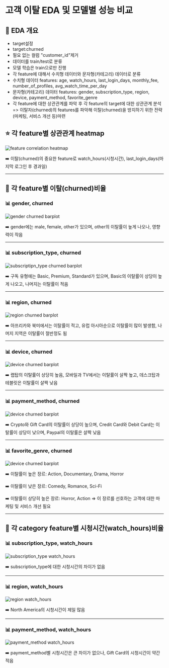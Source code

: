 # 고객 이탈 EDA 및 모델별 성능 비교

## 🧾 EDA 개요

- target설정
- target:churned
- 필요 없는 컬럼 "customer_id"제거
- 데이터를 train/test로 분류
- 모델 학습은 train으로만 진행
- 각 feature에 대해서 수치형 데이터와 문자형(카테고리) 데이터로 분류
- 수치형 데이터 features: age, watch_hours, last_login_days, monthly_fee, number_of_profiles, avg_watch_time_per_day
- 문자형(카테고리) 데이터 features: gender, subscription_type, region, device, payment_method, favorite_genre
- 각 feature에 대한 상관관계를 파악 후 각 feature의 target에 대한 상관관계 분석 => 이탈자(churned)의 features를 파악해 이탈(churned)을 방지하기 위한 전략(마케팅, 서비스 개선 등)마련

## ⭐ 각 feature별 상관관계 heatmap
![feature correlation heatmap](EDA/images/feature-correlation.png)

➡️ 이탈(churned)의 중요한 feature로 watch_hours(시청시간), last_login_days(마지막 로그인 후 경과일)

---

## 🧾 각 feature별 이탈(churned)비율

### 📊 gender, churned
![gender churned barplot](EDA/images/gender_churned.png)

️️️️️️️️➡️ gender에는 male, female, other가 있으며, other의 이탈률이 높게 나오나, 영향력이 작음

---

### 📊 subscription_type, churned
![subscriptipn_type churned barplot](EDA/images/subscription_churned.png)

️️️️️️️➡️ 구독 유형에는 Basic, Premium, Standard가 있으며, Basic의 이탈률이 상당이 높게 나오고, 나머지는 이탈률이 적음

---

### 📊 region, churned
![region churned barplot](EDA/images/region_churned.png)

️️️️️️➡️ 아프리카와 북미에서는 이탈률이 적고, 유럽 아시아순으로 이탈률이 많이 발생함, 나머지 지역은 이탈률이 절반정도 됨

---

### 📊 device, churned
![device churned barplot](EDA/images/device_churned.png)

️️️️️➡️ 랩탑의 이탈률이 상당히 높음, 모바일과 TV에서는 이탈률이 살짝 높고, 데스크탑과 테블릿은 이탈률이 살짝 낮음

---

### 📊 payment_method, churned
![device churned barplot](EDA/images/payment_churned.png)

️️️️️➡️ Crypto와 Gift Card의 이탈률이 상당이 높으며, Credit Card와 Debit Card는 이탈률이 상당이 낮으며, Paypal의 이탈률은 살짝 낮음

---

### 📊 favorite_genre, churned
![device churned barplot](EDA/images/genre_churned.png)

️️️️️️️️️️➡️ 이탈률이 높은 장르: Action, Documentary, Drama, Horror

️️️️️️️️️➡️ 이탈률이 낮은 장르: Comedy, Romance, Sci-Fi

️️️️️️️️️➡️ 이탈률이 상당히 높은 장르: Horror, Action => 이 장르를 선호하는 고객에 대한 마케팅 및 서비스 개선 필요

---

## 🧾 각 category feature별 시청시간(watch_hours)비율

### 📊 subscription_type, watch_hours
![subscription_type watch_hours](EDA/images/subscription_WatchHours.png)

️️️️️️️️️➡️ subscription_type에 대한 시청시간의 차이가 없음

---

### 📊 region, watch_hours
![region watch_hours](EDA/images/region_WatchHours.png)

️️️️️️️️➡️ North America의 시청시간이 제일 많음

---

### 📊 payment_method, watch_hours
![payment_method watch_hours](EDA/images/payment_WatchHours.png)

️️️️️️️️➡️ payment_method별 시청시간은 큰 차이가 없으나, Gift Card의 시청시간이 약간 적음